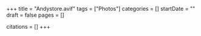 +++
title = "Andystore.avif"
tags = ["Photos"]
categories = []
startDate = ""
draft = false
pages = []

citations = []
+++
